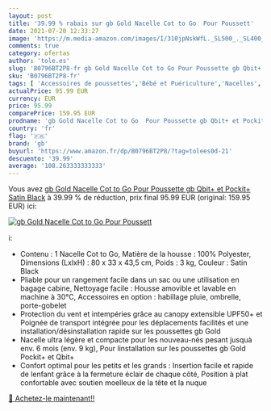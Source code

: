 ```yaml
---
layout: post
title: '39.99 % rabais sur gb Gold Nacelle Cot to Go  Pour Poussett'
date: 2021-07-20 12:33:27
image: 'https://m.media-amazon.com/images/I/310jpNskWfL._SL500_._SL400_.jpg'
comments: true
category: ofertas
author: 'tole.es'
slug: 'B0796BT2P8-fr gb Gold Nacelle Cot to Go Pour Poussette gb Qbit+ et...'
sku: 'B0796BT2P8-fr'
tags: [ 'Accessoires de poussettes','Bébé et Puériculture','Nacelles','Poussettes, landaus et accessoires','gb', ]
actualPrice: 95.99 EUR
currency: EUR
price: 95.99
comparePrice: 159.95 EUR
prodname: 'gb Gold Nacelle Cot to Go  Pour Poussette gb Qbit+ et Pockit+  Satin Black'
country: 'fr'
flag: '🇫🇷'
brand: 'gb'
buyurl: 'https://www.amazon.fr/dp/B0796BT2P8/?tag=tolees0d-21'
descuento: '39.99'
average: '108.263333333333'
---
```


Vous avez [gb Gold Nacelle Cot to Go  Pour Poussette gb Qbit+ et Pockit+  Satin Black](https://www.amazon.fr/dp/B0796BT2P8/?tag=tolees0d-21)  à  39.99 % de réduction, prix final  95.99 EUR (original: 159.95 EUR) ici:

[![gb Gold Nacelle Cot to Go  Pour Poussett](https://m.media-amazon.com/images/I/310jpNskWfL._SL500_._SL400_.jpg)](https://www.amazon.fr/dp/B0796BT2P8/?tag=tolees0d-21)

ℹ️:

- Contenu : 1 Nacelle Cot to Go, Matière de la housse : 100% Polyester, Dimensions (LxlxH) : 80 x 33 x 43,5 cm, Poids : 3 kg, Couleur : Satin Black
- Pliable pour un rangement facile dans un sac ou une utilisation en bagage cabine, Nettoyage facile : Housse amovible et lavable en machine à 30°C, Accessoires en option : habillage pluie, ombrelle, porte-gobelet
- Protection du vent et intempéries grâce au canopy extensible UPF50+ et Poignée de transport intégrée pour les déplacements facilités et une installation/désinstallation rapide sur les poussettes gb Gold
- Nacelle ultra légère et compacte pour les nouveau-nés pesant jusquà env. 6 mois (env. 9 kg), Pour linstallation sur les poussettes gb Gold Pockit+ et Qbit+
- Confort optimal pour les petits et les grands : Insertion facile et rapide de lenfant grâce à la fermeture éclair de chaque côté, Position à plat confortable avec soutien moelleux de la tête et la nuque

[🛒 Achetez-le maintenant!!](https://www.amazon.fr/dp/B0796BT2P8/?tag=tolees0d-21)
